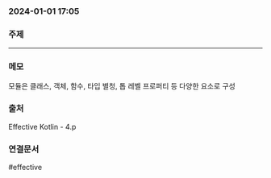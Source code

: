 ###  2024-01-01 17:05
### 주제
----
### 메모
모듈은 클래스, 객체, 함수, 타입 별청, 톱 레벨 프로퍼티 등 다양한 요소로 구성
### 출처
Effective Kotlin - 4.p
### 연결문서
#effective 
